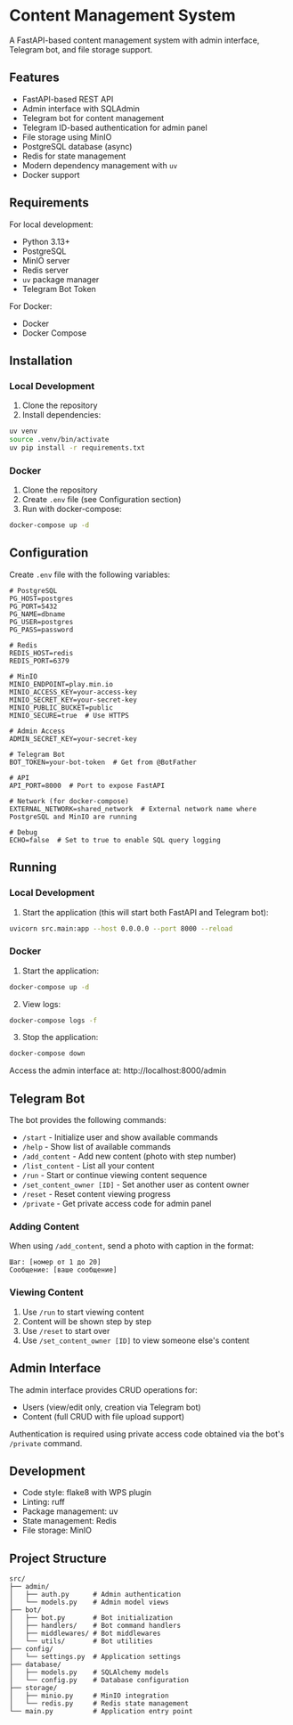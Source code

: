 # Content Management System

A FastAPI-based content management system with admin interface, Telegram bot, and file storage support.

## Features

- FastAPI-based REST API
- Admin interface with SQLAdmin
- Telegram bot for content management
- Telegram ID-based authentication for admin panel
- File storage using MinIO
- PostgreSQL database (async)
- Redis for state management
- Modern dependency management with `uv`
- Docker support

## Requirements

For local development:
- Python 3.13+
- PostgreSQL
- MinIO server
- Redis server
- `uv` package manager
- Telegram Bot Token

For Docker:
- Docker
- Docker Compose

## Installation

### Local Development
1. Clone the repository
2. Install dependencies:
```bash
uv venv
source .venv/bin/activate
uv pip install -r requirements.txt
```

### Docker
1. Clone the repository
2. Create `.env` file (see Configuration section)
3. Run with docker-compose:
```bash
docker-compose up -d
```

## Configuration

Create `.env` file with the following variables:

```env
# PostgreSQL
PG_HOST=postgres
PG_PORT=5432
PG_NAME=dbname
PG_USER=postgres
PG_PASS=password

# Redis
REDIS_HOST=redis
REDIS_PORT=6379

# MinIO
MINIO_ENDPOINT=play.min.io
MINIO_ACCESS_KEY=your-access-key
MINIO_SECRET_KEY=your-secret-key
MINIO_PUBLIC_BUCKET=public
MINIO_SECURE=true  # Use HTTPS

# Admin Access
ADMIN_SECRET_KEY=your-secret-key

# Telegram Bot
BOT_TOKEN=your-bot-token  # Get from @BotFather

# API
API_PORT=8000  # Port to expose FastAPI

# Network (for docker-compose)
EXTERNAL_NETWORK=shared_network  # External network name where PostgreSQL and MinIO are running

# Debug
ECHO=false  # Set to true to enable SQL query logging
```

## Running

### Local Development
1. Start the application (this will start both FastAPI and Telegram bot):
```bash
uvicorn src.main:app --host 0.0.0.0 --port 8000 --reload
```

### Docker
1. Start the application:
```bash
docker-compose up -d
```

2. View logs:
```bash
docker-compose logs -f
```

3. Stop the application:
```bash
docker-compose down
```

Access the admin interface at: http://localhost:8000/admin

## Telegram Bot

The bot provides the following commands:
- `/start` - Initialize user and show available commands
- `/help` - Show list of available commands
- `/add_content` - Add new content (photo with step number)
- `/list_content` - List all your content
- `/run` - Start or continue viewing content sequence
- `/set_content_owner [ID]` - Set another user as content owner
- `/reset` - Reset content viewing progress
- `/private` - Get private access code for admin panel

### Adding Content
When using `/add_content`, send a photo with caption in the format:
```
Шаг: [номер от 1 до 20]
Сообщение: [ваше сообщение]
```

### Viewing Content
1. Use `/run` to start viewing content
2. Content will be shown step by step
3. Use `/reset` to start over
4. Use `/set_content_owner [ID]` to view someone else's content

## Admin Interface

The admin interface provides CRUD operations for:
- Users (view/edit only, creation via Telegram bot)
- Content (full CRUD with file upload support)

Authentication is required using private access code obtained via the bot's `/private` command.

## Development

- Code style: flake8 with WPS plugin
- Linting: ruff
- Package management: uv
- State management: Redis
- File storage: MinIO

## Project Structure

```
src/
├── admin/
│   ├── auth.py      # Admin authentication
│   └── models.py    # Admin model views
├── bot/
│   ├── bot.py       # Bot initialization
│   ├── handlers/    # Bot command handlers
│   ├── middlewares/ # Bot middlewares
│   └── utils/       # Bot utilities
├── config/
│   └── settings.py  # Application settings
├── database/
│   ├── models.py    # SQLAlchemy models
│   └── config.py    # Database configuration
├── storage/
│   ├── minio.py     # MinIO integration
│   └── redis.py     # Redis state management
└── main.py          # Application entry point
```
